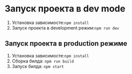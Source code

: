 # Запуск проекта в dev mode

1. Установка зависимосте:`npm install`
2. Запуск проекта в development режим:`npm run dev`

## Запуск проекта в production режиме

1. Установка зависимосте:`npm install`
2. Сборка билда: `npm run build`
3. Запуск билда: `npm start`
